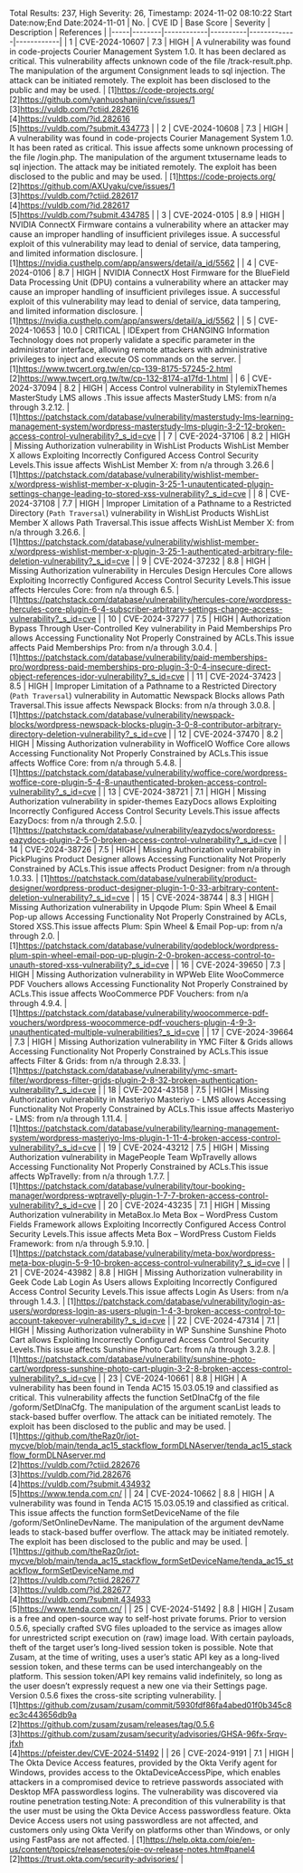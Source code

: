 Total Results: 237, High Severity: 26, Timestamp: 2024-11-02 08:10:22
Start Date:now;End Date:2024-11-01
| No. | CVE ID | Base Score | Severity | Description | References |
|-----|--------|------------|----------|-------------|------------|
| 1 | CVE-2024-10607 | 7.3  | HIGH | A vulnerability was found in code-projects Courier Management System 1.0. It has been declared as critical. This vulnerability affects unknown code of the file /track-result.php. The manipulation of the argument Consignment leads to sql injection. The attack can be initiated remotely. The exploit has been disclosed to the public and may be used. | [1]https://code-projects.org/<br>[2]https://github.com/yanhuoshanjin/cve/issues/1<br>[3]https://vuldb.com/?ctiid.282616<br>[4]https://vuldb.com/?id.282616<br>[5]https://vuldb.com/?submit.434773 |
| 2 | CVE-2024-10608 | 7.3  | HIGH | A vulnerability was found in code-projects Courier Management System 1.0. It has been rated as critical. This issue affects some unknown processing of the file /login.php. The manipulation of the argument txtusername leads to sql injection. The attack may be initiated remotely. The exploit has been disclosed to the public and may be used. | [1]https://code-projects.org/<br>[2]https://github.com/AXUyaku/cve/issues/1<br>[3]https://vuldb.com/?ctiid.282617<br>[4]https://vuldb.com/?id.282617<br>[5]https://vuldb.com/?submit.434785 |
| 3 | CVE-2024-0105 | 8.9  | HIGH | NVIDIA ConnectX Firmware contains a vulnerability where an attacker may cause an improper handling of insufficient privileges issue. A successful exploit of this vulnerability may lead to denial of service, data tampering, and limited information disclosure. | [1]https://nvidia.custhelp.com/app/answers/detail/a_id/5562 |
| 4 | CVE-2024-0106 | 8.7  | HIGH | NVIDIA ConnectX Host Firmware for the BlueField Data Processing Unit (DPU) contains a vulnerability where an attacker may cause an improper handling of insufficient privileges issue. A successful exploit of this vulnerability may lead to denial of service, data tampering, and limited information disclosure. | [1]https://nvidia.custhelp.com/app/answers/detail/a_id/5562 |
| 5 | CVE-2024-10653 | 10.0  | CRITICAL | IDExpert from CHANGING Information Technology does not properly validate a specific parameter in the administrator interface, allowing remote attackers with administrative privileges to inject and execute OS commands on the server. | [1]https://www.twcert.org.tw/en/cp-139-8175-57245-2.html<br>[2]https://www.twcert.org.tw/tw/cp-132-8174-a17fd-1.html |
| 6 | CVE-2024-37094 | 8.2  | HIGH | Access Control vulnerability in StylemixThemes MasterStudy LMS allows .This issue affects MasterStudy LMS: from n/a through 3.2.12. | [1]https://patchstack.com/database/vulnerability/masterstudy-lms-learning-management-system/wordpress-masterstudy-lms-plugin-3-2-12-broken-access-control-vulnerability?_s_id=cve |
| 7 | CVE-2024-37106 | 8.2  | HIGH | Missing Authorization vulnerability in WishList Products WishList Member X allows Exploiting Incorrectly Configured Access Control Security Levels.This issue affects WishList Member X: from n/a through 3.26.6 | [1]https://patchstack.com/database/vulnerability/wishlist-member-x/wordpress-wishlist-member-x-plugin-3-25-1-unautenticated-plugin-settings-change-leading-to-stored-xss-vulnerability?_s_id=cve |
| 8 | CVE-2024-37108 | 7.7  | HIGH | Improper Limitation of a Pathname to a Restricted Directory (`Path Traversal`) vulnerability in WishList Products WishList Member X allows Path Traversal.This issue affects WishList Member X: from n/a through 3.26.6. | [1]https://patchstack.com/database/vulnerability/wishlist-member-x/wordpress-wishlist-member-x-plugin-3-25-1-authenticated-arbitrary-file-deletion-vulnerability?_s_id=cve |
| 9 | CVE-2024-37232 | 8.8  | HIGH | Missing Authorization vulnerability in Hercules Design Hercules Core allows Exploiting Incorrectly Configured Access Control Security Levels.This issue affects Hercules Core: from n/a through 6.5. | [1]https://patchstack.com/database/vulnerability/hercules-core/wordpress-hercules-core-plugin-6-4-subscriber-arbitrary-settings-change-access-vulnerability?_s_id=cve |
| 10 | CVE-2024-37277 | 7.5  | HIGH | Authorization Bypass Through User-Controlled Key vulnerability in Paid Memberships Pro allows Accessing Functionality Not Properly Constrained by ACLs.This issue affects Paid Memberships Pro: from n/a through 3.0.4. | [1]https://patchstack.com/database/vulnerability/paid-memberships-pro/wordpress-paid-memberships-pro-plugin-3-0-4-insecure-direct-object-references-idor-vulnerability?_s_id=cve |
| 11 | CVE-2024-37423 | 8.5  | HIGH | Improper Limitation of a Pathname to a Restricted Directory (`Path Traversal`) vulnerability in Automattic Newspack Blocks allows Path Traversal.This issue affects Newspack Blocks: from n/a through 3.0.8. | [1]https://patchstack.com/database/vulnerability/newspack-blocks/wordpress-newspack-blocks-plugin-3-0-8-contributor-arbitrary-directory-deletion-vulnerability?_s_id=cve |
| 12 | CVE-2024-37470 | 8.2  | HIGH | Missing Authorization vulnerability in WofficeIO Woffice Core allows Accessing Functionality Not Properly Constrained by ACLs.This issue affects Woffice Core: from n/a through 5.4.8. | [1]https://patchstack.com/database/vulnerability/woffice-core/wordpress-woffice-core-plugin-5-4-8-unauthenticated-broken-access-control-vulnerability?_s_id=cve |
| 13 | CVE-2024-38721 | 7.1  | HIGH | Missing Authorization vulnerability in spider-themes EazyDocs allows Exploiting Incorrectly Configured Access Control Security Levels.This issue affects EazyDocs: from n/a through 2.5.0. | [1]https://patchstack.com/database/vulnerability/eazydocs/wordpress-eazydocs-plugin-2-5-0-broken-access-control-vulnerability?_s_id=cve |
| 14 | CVE-2024-38726 | 7.5  | HIGH | Missing Authorization vulnerability in PickPlugins Product Designer allows Accessing Functionality Not Properly Constrained by ACLs.This issue affects Product Designer: from n/a through 1.0.33. | [1]https://patchstack.com/database/vulnerability/product-designer/wordpress-product-designer-plugin-1-0-33-arbitrary-content-deletion-vulnerability?_s_id=cve |
| 15 | CVE-2024-38744 | 8.3  | HIGH | Missing Authorization vulnerability in Upqode Plum: Spin Wheel & Email Pop-up allows Accessing Functionality Not Properly Constrained by ACLs, Stored XSS.This issue affects Plum: Spin Wheel & Email Pop-up: from n/a through 2.0. | [1]https://patchstack.com/database/vulnerability/qodeblock/wordpress-plum-spin-wheel-email-pop-up-plugin-2-0-broken-access-control-to-unauth-stored-xss-vulnerability?_s_id=cve |
| 16 | CVE-2024-39650 | 7.3  | HIGH | Missing Authorization vulnerability in WPWeb Elite WooCommerce PDF Vouchers allows Accessing Functionality Not Properly Constrained by ACLs.This issue affects WooCommerce PDF Vouchers: from n/a through 4.9.4. | [1]https://patchstack.com/database/vulnerability/woocommerce-pdf-vouchers/wordpress-woocommerce-pdf-vouchers-plugin-4-9-3-unauthenticated-multiple-vulnerabilities?_s_id=cve |
| 17 | CVE-2024-39664 | 7.3  | HIGH | Missing Authorization vulnerability in YMC Filter & Grids allows Accessing Functionality Not Properly Constrained by ACLs.This issue affects Filter & Grids: from n/a through 2.8.33. | [1]https://patchstack.com/database/vulnerability/ymc-smart-filter/wordpress-filter-grids-plugin-2-8-32-broken-authentication-vulnerability?_s_id=cve |
| 18 | CVE-2024-43158 | 7.5  | HIGH | Missing Authorization vulnerability in Masteriyo Masteriyo - LMS allows Accessing Functionality Not Properly Constrained by ACLs.This issue affects Masteriyo - LMS: from n/a through 1.11.4. | [1]https://patchstack.com/database/vulnerability/learning-management-system/wordpress-masteriyo-lms-plugin-1-11-4-broken-access-control-vulnerability?_s_id=cve |
| 19 | CVE-2024-43212 | 7.5  | HIGH | Missing Authorization vulnerability in MagePeople Team WpTravelly allows Accessing Functionality Not Properly Constrained by ACLs.This issue affects WpTravelly: from n/a through 1.7.7. | [1]https://patchstack.com/database/vulnerability/tour-booking-manager/wordpress-wptravelly-plugin-1-7-7-broken-access-control-vulnerability?_s_id=cve |
| 20 | CVE-2024-43235 | 7.1  | HIGH | Missing Authorization vulnerability in MetaBox.Io Meta Box – WordPress Custom Fields Framework allows Exploiting Incorrectly Configured Access Control Security Levels.This issue affects Meta Box – WordPress Custom Fields Framework: from n/a through 5.9.10. | [1]https://patchstack.com/database/vulnerability/meta-box/wordpress-meta-box-plugin-5-9-10-broken-access-control-vulnerability?_s_id=cve |
| 21 | CVE-2024-43982 | 8.8  | HIGH | Missing Authorization vulnerability in Geek Code Lab Login As Users allows Exploiting Incorrectly Configured Access Control Security Levels.This issue affects Login As Users: from n/a through 1.4.3. | [1]https://patchstack.com/database/vulnerability/login-as-users/wordpress-login-as-users-plugin-1-4-3-broken-access-control-to-account-takeover-vulnerability?_s_id=cve |
| 22 | CVE-2024-47314 | 7.1  | HIGH | Missing Authorization vulnerability in WP Sunshine Sunshine Photo Cart allows Exploiting Incorrectly Configured Access Control Security Levels.This issue affects Sunshine Photo Cart: from n/a through 3.2.8. | [1]https://patchstack.com/database/vulnerability/sunshine-photo-cart/wordpress-sunshine-photo-cart-plugin-3-2-8-broken-access-control-vulnerability?_s_id=cve |
| 23 | CVE-2024-10661 | 8.8  | HIGH | A vulnerability has been found in Tenda AC15 15.03.05.19 and classified as critical. This vulnerability affects the function SetDlnaCfg of the file /goform/SetDlnaCfg. The manipulation of the argument scanList leads to stack-based buffer overflow. The attack can be initiated remotely. The exploit has been disclosed to the public and may be used. | [1]https://github.com/theRaz0r/iot-mycve/blob/main/tenda_ac15_stackflow_formDLNAserver/tenda_ac15_stackflow_formDLNAserver.md<br>[2]https://vuldb.com/?ctiid.282676<br>[3]https://vuldb.com/?id.282676<br>[4]https://vuldb.com/?submit.434932<br>[5]https://www.tenda.com.cn/ |
| 24 | CVE-2024-10662 | 8.8  | HIGH | A vulnerability was found in Tenda AC15 15.03.05.19 and classified as critical. This issue affects the function formSetDeviceName of the file /goform/SetOnlineDevName. The manipulation of the argument devName leads to stack-based buffer overflow. The attack may be initiated remotely. The exploit has been disclosed to the public and may be used. | [1]https://github.com/theRaz0r/iot-mycve/blob/main/tenda_ac15_stackflow_formSetDeviceName/tenda_ac15_stackflow_formSetDeviceName.md<br>[2]https://vuldb.com/?ctiid.282677<br>[3]https://vuldb.com/?id.282677<br>[4]https://vuldb.com/?submit.434933<br>[5]https://www.tenda.com.cn/ |
| 25 | CVE-2024-51492 | 8.8  | HIGH | Zusam is a free and open-source way to self-host private forums. Prior to version 0.5.6, specially crafted SVG files uploaded to the service as images allow for unrestricted script execution on (raw) image load. With certain payloads, theft of the target user’s long-lived session token is possible. Note that Zusam, at the time of writing, uses a user’s static API key as a long-lived session token, and these terms can be used interchangeably on the platform. This session token/API key remains valid indefinitely, so long as the user doesn’t expressly request a new one via their Settings page. Version 0.5.6 fixes the cross-site scripting vulnerability. | [1]https://github.com/zusam/zusam/commit/5930fdf86fa4abed01f0b345c8ec3c443656db9a<br>[2]https://github.com/zusam/zusam/releases/tag/0.5.6<br>[3]https://github.com/zusam/zusam/security/advisories/GHSA-96fx-5rqv-jfxh<br>[4]https://pfeister.dev/CVE-2024-51492 |
| 26 | CVE-2024-9191 | 7.1  | HIGH | The Okta Device Access features, provided by the Okta Verify agent for Windows, provides access to the OktaDeviceAccessPipe, which enables attackers in a compromised device to retrieve passwords associated with Desktop MFA passwordless logins. The vulnerability was discovered via routine penetration testing.Note: A precondition of this vulnerability is that the user must be using the Okta Device Access passwordless feature. Okta Device Access users not using passwordless are not affected, and customers only using Okta Verify on platforms other than Windows, or only using FastPass are not affected. | [1]https://help.okta.com/oie/en-us/content/topics/releasenotes/oie-ov-release-notes.htm#panel4<br>[2]https://trust.okta.com/security-advisories/ |
